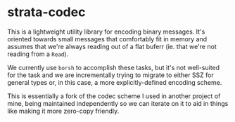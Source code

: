 # strata-codec

This is a lightweight utility library for encoding binary messages.  It's
oriented towards small messages that comfortably fit in memory and assumes that
we're always reading out of a flat buferr (ie. that we're not reading from a
`Read`).

We currently use `borsh` to accomplish these tasks, but it's not well-suited for
the task and we are incrementally trying to migrate to either SSZ for general
types or, in this case, a more explicitly-defined encoding scheme.

This is essentially a fork of the codec scheme I used in another project of
mine, being maintained independently so we can iterate on it to aid in things
like making it more zero-copy friendly.
